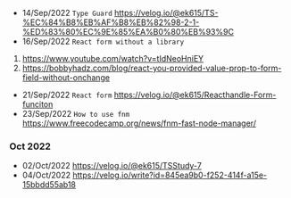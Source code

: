 - 14/Sep/2022 `Type Guard`  https://velog.io/@ek615/TS-%EC%84%B8%EB%AF%B8%EB%82%98-2-1-%ED%83%80%EC%9E%85%EA%B0%80%EB%93%9C
- 16/Sep/2022 `React form without a library`
1. https://www.youtube.com/watch?v=tIdNeoHniEY
2. https://bobbyhadz.com/blog/react-you-provided-value-prop-to-form-field-without-onchange 
- 21/Sep/2022 `React form` https://velog.io/@ek615/Reacthandle-Form-funciton
- 23/Sep/2022 `How to use fnm` https://www.freecodecamp.org/news/fnm-fast-node-manager/

### Oct 2022 
- 02/Oct/2022 https://velog.io/@ek615/TSStudy-7
- 04/Oct/2022 https://velog.io/write?id=845ea9b0-f252-414f-a15e-15bbdd55ab18
